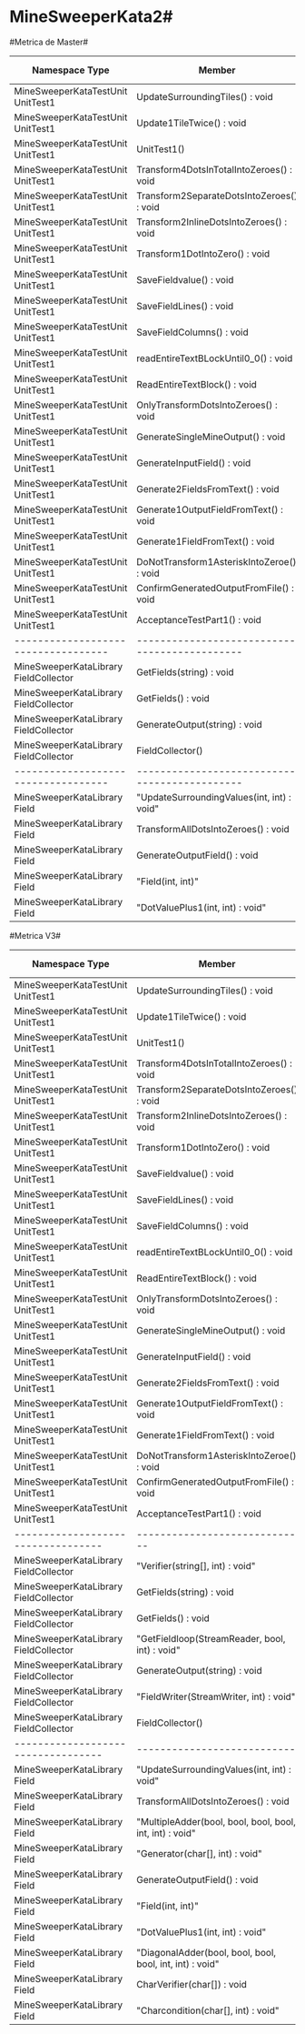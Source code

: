 # MineSweeperKata2#

#Metrica de Master#

|Namespace	Type |	Member	|	Cyclomatic Complexity |
|----------------|----------|-----------------------|
|MineSweeperKataTestUnit UnitTest1 |	UpdateSurroundingTiles() : void	|	 **1** |
|MineSweeperKataTestUnit	UnitTest1	| Update1TileTwice() : void		|		**1** |
|MineSweeperKataTestUnit	UnitTest1	| UnitTest1()					                 |  	**1**|
|MineSweeperKataTestUnit	UnitTest1	| Transform4DotsInTotalIntoZeroes() : void		|**1**|
|MineSweeperKataTestUnit	UnitTest1	| Transform2SeparateDotsIntoZeroes() : void		|**1**|
|MineSweeperKataTestUnit	UnitTest1	| Transform2InlineDotsIntoZeroes() : void			|**1**|
|MineSweeperKataTestUnit	UnitTest1	| Transform1DotIntoZero() : void				     |**1**|
|MineSweeperKataTestUnit	UnitTest1	| SaveFieldvalue() : void					            |**1**|
|MineSweeperKataTestUnit	UnitTest1	| SaveFieldLines() : void				            	|**1**|
|MineSweeperKataTestUnit	UnitTest1	| SaveFieldColumns() : void 	            		|**1**|
|MineSweeperKataTestUnit	UnitTest1	| readEntireTextBLockUntil0_0() : void		  	|**1**|
|MineSweeperKataTestUnit	UnitTest1	| ReadEntireTextBlock() : void				        |**1**|
|MineSweeperKataTestUnit	UnitTest1	| OnlyTransformDotsIntoZeroes() : void		  	|**1**|
|MineSweeperKataTestUnit	UnitTest1	| GenerateSingleMineOutput() : void		      	|**1**|
|MineSweeperKataTestUnit	UnitTest1	| GenerateInputField() : void			          	|**1**|
|MineSweeperKataTestUnit	UnitTest1	| Generate2FieldsFromText() : void		      	|**1**|
|MineSweeperKataTestUnit	UnitTest1	| Generate1OutputFieldFromText() : void		  	|**1**|
|MineSweeperKataTestUnit	UnitTest1	| Generate1FieldFromText() : void			      	|**1**|
|MineSweeperKataTestUnit	UnitTest1	| DoNotTransform1AsteriskIntoZeroe() : void		|**1**|
|MineSweeperKataTestUnit	UnitTest1	| ConfirmGeneratedOutputFromFile() : void			|**2**|
|MineSweeperKataTestUnit	UnitTest1	| AcceptanceTestPart1() : void			        	|**1**|
|-----------------------------------|---------------------------------------------|-----|
|MineSweeperKataLibrary	FieldCollector |	GetFields(string) : void			      	|**5**|
|MineSweeperKataLibrary	FieldCollector |	GetFields() : void				          	|**6**|
|MineSweeperKataLibrary	FieldCollector |	GenerateOutput(string) : void			  	|**6**|
|MineSweeperKataLibrary	FieldCollector |	FieldCollector()				            	|**1**|
|-----------------------------------|---------------------------------------------|-----|
|MineSweeperKataLibrary	Field |	"UpdateSurroundingValues(int, int) : void"		 	|**13**|
|MineSweeperKataLibrary	Field	| TransformAllDotsIntoZeroes() : void			      	|**4**|
|MineSweeperKataLibrary	Field	| GenerateOutputField() : void				          	|**4**|
|MineSweeperKataLibrary	Field	| "Field(int, int)"					                    	|**1**|
|MineSweeperKataLibrary	Field	| "DotValuePlus1(int, int) : void"				        |**2**|


#Metrica V3#

|Namespace	Type	| Member	|	Cyclomatic Complexity|
|-----------------|---------|----------------------|
|MineSweeperKataTestUnit	UnitTest1 |	UpdateSurroundingTiles() : void		                    |**1**|
|MineSweeperKataTestUnit	UnitTest1 |	Update1TileTwice() : void		                          |**1**|
|MineSweeperKataTestUnit	UnitTest1 |	UnitTest1()		                                        |**1**|
|MineSweeperKataTestUnit	UnitTest1 |	Transform4DotsInTotalIntoZeroes() : void		          |**1**|
|MineSweeperKataTestUnit	UnitTest1 |	Transform2SeparateDotsIntoZeroes() : void		          |**1**|
|MineSweeperKataTestUnit	UnitTest1 |	Transform2InlineDotsIntoZeroes() : void		            |**1**|
|MineSweeperKataTestUnit	UnitTest1 |	Transform1DotIntoZero() : void		                    |**1**|
|MineSweeperKataTestUnit	UnitTest1 |	SaveFieldvalue() : void		                            |**1**|
|MineSweeperKataTestUnit	UnitTest1 |	SaveFieldLines() : void		                            |**1**|
|MineSweeperKataTestUnit	UnitTest1 |	SaveFieldColumns() : void		                          |**1**|
|MineSweeperKataTestUnit	UnitTest1 |	readEntireTextBLockUntil0_0() : void	              	|**1**|
|MineSweeperKataTestUnit	UnitTest1 |	ReadEntireTextBlock() : void		                      |**1**|
|MineSweeperKataTestUnit	UnitTest1 |	OnlyTransformDotsIntoZeroes() : void	              	|**1**|
|MineSweeperKataTestUnit	UnitTest1 |	GenerateSingleMineOutput() : void		                  |**1**|
|MineSweeperKataTestUnit	UnitTest1 |	GenerateInputField() : void		                        |**1**|
|MineSweeperKataTestUnit	UnitTest1 |	Generate2FieldsFromText() : void		                  |**1**|
|MineSweeperKataTestUnit	UnitTest1 |	Generate1OutputFieldFromText() : void		              |**1**|
|MineSweeperKataTestUnit	UnitTest1 |	Generate1FieldFromText() : void		                    |**1**|
|MineSweeperKataTestUnit	UnitTest1 |	DoNotTransform1AsteriskIntoZeroe() : void		          |**1**|
|MineSweeperKataTestUnit	UnitTest1	| ConfirmGeneratedOutputFromFile() : void		            |**2**|
|MineSweeperKataTestUnit	UnitTest1 |	AcceptanceTestPart1() : void		                      |**1**|
|----------------------------------|-----------------------------|-------------|
|MineSweeperKataLibrary	FieldCollector |	"Verifier(string[], int) : void"              		|**5**|
|MineSweeperKataLibrary	FieldCollector |	GetFields(string) : void	                      	|**2**|
|MineSweeperKataLibrary	FieldCollector |	GetFields() : void		                            |**2**|
|MineSweeperKataLibrary	FieldCollector |	"GetFieldloop(StreamReader, bool, int) : void"		|**4**|
|MineSweeperKataLibrary	FieldCollector |	GenerateOutput(string) : void		                  |**4**|
|MineSweeperKataLibrary	FieldCollector |	"FieldWriter(StreamWriter, int) : void"	        	|**3**|
|MineSweeperKataLibrary	FieldCollector |	FieldCollector()		                              |**1**|
|----------------------------------|---------------------------|---------------|
|MineSweeperKataLibrary	Field |	"UpdateSurroundingValues(int, int) : void"	              	|**5**|
|MineSweeperKataLibrary	Field	| TransformAllDotsIntoZeroes() : void	                      	|**2**|
|MineSweeperKataLibrary	Field	| "MultipleAdder(bool, bool, bool, bool, int, int) : void"		|**5**|
|MineSweeperKataLibrary	Field	| "Generator(char[], int) : void"		                          |**3**|
|MineSweeperKataLibrary	Field	| GenerateOutputField() : void	                            	|**2**|
|MineSweeperKataLibrary	Field	| "Field(int, int)"		                                        |**1**|
|MineSweeperKataLibrary	Field	| "DotValuePlus1(int, int) : void"		                        |**2**|
|MineSweeperKataLibrary	Field	| "DiagonalAdder(bool, bool, bool, bool, int, int) : void"		|**5**|
|MineSweeperKataLibrary	Field	| CharVerifier(char[]) : void		                              |**2**|
|MineSweeperKataLibrary	Field	| "Charcondition(char[], int) : void"		                      |**2**|
